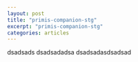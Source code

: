 ```yaml
---
layout: post
title: "primis-companion-stg"
excerpt: "primis-companion-stg"
categories: articles
---
```


<div class="apester-media" data-media-id="5eafd07a9e9719be77a88f74" height="350"></div><script async src="https://static.stg.apester.com/js/sdk/latest/apester-sdk.js"></script>

dsadsads
dsadsadadsa
dsadsadasdsadsad
<div class="apester-media" data-media-id="5eafd1099e97196656a88f75" height="512"></div><script async src="https://static.stg.apester.com/js/sdk/latest/apester-sdk.js"></script>
